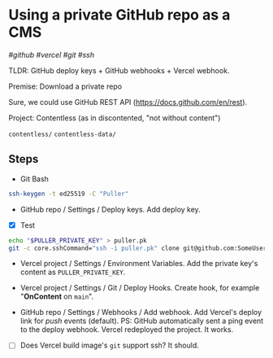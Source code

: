 # Using a private GitHub repo as a CMS
_#github #vercel #git #ssh_

TLDR: GitHub deploy keys + GitHub webhooks + Vercel webhook.

Premise:
Download a private repo

Sure, we could use GitHub REST API (https://docs.github.com/en/rest).

Project: Contentless (as in discontented, "not without content")

`contentless/`
`contentless-data/`


## Steps

- Git Bash
```sh
ssh-keygen -t ed25519 -C "Puller"
```

- GitHub repo / Settings / Deploy keys.
Add deploy key.

- [x] Test
```sh
echo "$PULLER_PRIVATE_KEY" > puller.pk
git -c core.sshCommand="ssh -i puller.pk" clone git@github.com:SomeUsername/my-content.git
```

- Vercel project / Settings / Environment Variables.
Add the private key's content as `PULLER_PRIVATE_KEY`.

- Vercel project / Settings / Git / Deploy Hooks.
Create hook, for example "**OnContent** on `main`".

- GitHub repo / Settings / Webhooks / Add webhook.
Add Vercel's deploy link for _push_ events (default).
PS: GitHub automatically sent a ping event to the deploy webhook. Vercel redeployed the project. It works.


- [ ] Does Vercel build image's `git` support ssh?
It should.
